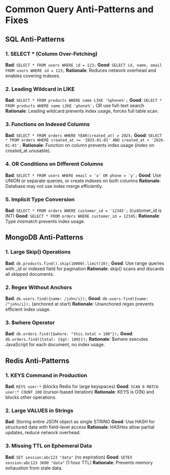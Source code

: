 # Common Query Anti-Patterns and Fixes

## SQL Anti-Patterns

### 1. SELECT * (Column Over-Fetching)
**Bad**: `SELECT * FROM users WHERE id = 123;`
**Good**: `SELECT id, name, email FROM users WHERE id = 123;`
**Rationale**: Reduces network overhead and enables covering indexes.

### 2. Leading Wildcard in LIKE
**Bad**: `SELECT * FROM products WHERE name LIKE '%phone%';`
**Good**: `SELECT * FROM products WHERE name LIKE 'phone%';` OR use full-text search
**Rationale**: Leading wildcard prevents index usage, forces full table scan.

### 3. Functions on Indexed Columns
**Bad**: `SELECT * FROM orders WHERE YEAR(created_at) = 2025;`
**Good**: `SELECT * FROM orders WHERE created_at >= '2025-01-01' AND created_at < '2026-01-01';`
**Rationale**: Function on column prevents index usage (index on created_at unusable).

### 4. OR Conditions on Different Columns
**Bad**: `SELECT * FROM users WHERE email = 'x' OR phone = 'y';`
**Good**: Use UNION or separate queries, or create indexes on both columns
**Rationale**: Database may not use index merge efficiently.

### 5. Implicit Type Conversion
**Bad**: `SELECT * FROM orders WHERE customer_id = '12345';` (customer_id is INT)
**Good**: `SELECT * FROM orders WHERE customer_id = 12345;`
**Rationale**: Type mismatch prevents index usage.

## MongoDB Anti-Patterns

### 1. Large Skip() Operations
**Bad**: `db.products.find().skip(10000).limit(10);`
**Good**: Use range queries with _id or indexed field for pagination
**Rationale**: skip() scans and discards all skipped documents.

### 2. Regex Without Anchors
**Bad**: `db.users.find({name: /john/i});`
**Good**: `db.users.find({name: /^john/i});` (anchored at start)
**Rationale**: Unanchored regex prevents efficient index usage.

### 3. $where Operator
**Bad**: `db.orders.find({$where: "this.total > 100"});`
**Good**: `db.orders.find({total: {$gt: 100}});`
**Rationale**: $where executes JavaScript for each document, no index usage.

## Redis Anti-Patterns

### 1. KEYS Command in Production
**Bad**: `KEYS user:*` (blocks Redis for large keyspaces)
**Good**: `SCAN 0 MATCH user:* COUNT 100` (cursor-based iteration)
**Rationale**: KEYS is O(N) and blocks other operations.

### 2. Large VALUES in Strings
**Bad**: Storing entire JSON object as single STRING
**Good**: Use HASH for structured data with field-level access
**Rationale**: HASHes allow partial updates, reduce network overhead.

### 3. Missing TTL on Ephemeral Data
**Bad**: `SET session:abc123 "data"` (no expiration)
**Good**: `SETEX session:abc123 3600 "data"` (1 hour TTL)
**Rationale**: Prevents memory exhaustion from stale data.
